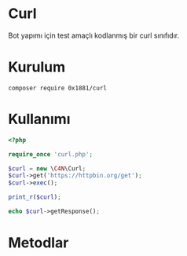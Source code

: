 # Curl
Bot yapımı için test amaçlı kodlanmış bir curl sınıfıdır.

# Kurulum
```
composer require 0x1881/curl
```

# Kullanımı
```php
<?php

require_once 'curl.php';

$curl = new \C4N\Curl;
$curl->get('https://httpbin.org/get');
$curl->exec();

print_r($curl);

echo $curl->getResponse();
```

# Metodlar
